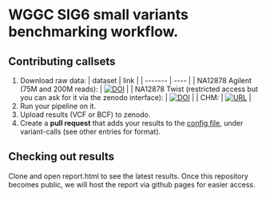 # WGGC SIG6 small variants benchmarking workflow.

## Contributing callsets

1. Download raw data:
   | dataset | link |
   | ------- | ---- |
   | NA12878 Agilent (75M and 200M reads): | [![DOI](https://zenodo.org/badge/DOI/10.5281/zenodo.6513789.svg)](https://doi.org/10.5281/zenodo.6513789) |
   | NA12878 Twist (restricted access but you can ask for it via the zenodo interface): | [![DOI](https://zenodo.org/badge/DOI/10.5281/zenodo.6907125.svg)](https://doi.org/10.5281/zenodo.6907125) |
   | CHM: | [![URL](https://img.shields.io/badge/github-lh3%2FCHM--eval-orange)](https://github.com/lh3/CHM-eval) |
2. Run your pipeline on it.
3. Upload results (VCF or BCF) to zenodo.
4. Create a **pull request** that adds your results to the [config file](https://github.com/koesterlab/benchmarking-ngscn-sig4/blob/main/config/config.yaml), under variant-calls (see other entries for format).

## Checking out results

Clone and open report.html to see the latest results. Once this repository becomes public, we will host the report via github pages for easier access.
